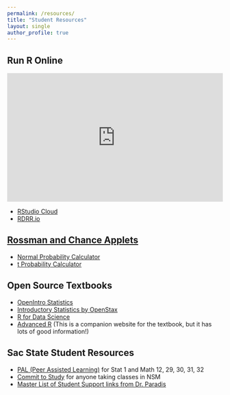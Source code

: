 ```yaml
---
permalink: /resources/
title: "Student Resources"
layout: single
author_profile: true
---
```


## Run R Online

<iframe width='100%' height='300' src='https://rdrr.io/snippets/embed/' frameborder='0'></iframe>

- [RStudio Cloud](https://rstudio.cloud/projects)
- [RDRR.io](https://rdrr.io/snippets/)

## [Rossman and Chance Applets](https://www.rossmanchance.com/applets/index2021.html)

- [Normal Probability Calculator](http://www.rossmanchance.com/applets/2021/normcalc/NormCalc.html)
- [t Probability Calculator](http://www.rossmanchance.com/applets/2021/tcalc/tCalc.htm)

## Open Source Textbooks

- [OpenIntro Statistics](https://leanpub.com/openintro-statistics)
- [Introductory Statistics by OpenStax](https://openstax.org/details/books/introductory-statistics)
- [R for Data Science](https://r4ds.had.co.nz/introduction.html)
- [Advanced R](http://adv-r.had.co.nz/) (This is a companion website for the textbook, but it has lots of good information!)

## Sac State Student Resources

- [PAL (Peer Assisted Learning)](https://www.csus.edu/college/natural-sciences-mathematics/peer-assisted-learning-program-pal/) for Stat 1 and Math 12, 29, 30, 31, 32
- [Commit to Study](https://www.csus.edu/college/natural-sciences-mathematics/center-science-math-success/commit-study.html) for anyone taking classes in NSM
- [Master List of Student Support links from Dr. Paradis](https://www.csus.edu/indiv/p/paradisj/covidresources.htm)
